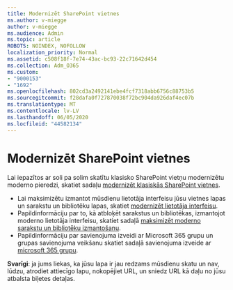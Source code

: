 ```yaml
---
title: Modernizēt SharePoint vietnes
ms.author: v-miegge
author: v-miegge
ms.audience: Admin
ms.topic: article
ROBOTS: NOINDEX, NOFOLLOW
localization_priority: Normal
ms.assetid: c508f18f-7e74-43ac-bc93-22c71642d454
ms.collection: Adm_O365
ms.custom:
- "9000153"
- "1692"
ms.openlocfilehash: 802cd3a2492141ebe4fcf7318abb6756c88753b5
ms.sourcegitcommit: f28dafa0f727870038f72bc904da926daf4ec07b
ms.translationtype: MT
ms.contentlocale: lv-LV
ms.lasthandoff: 06/05/2020
ms.locfileid: "44582134"
---
```

# <a name="modernize-your-sharepoint-sites"></a>Modernizēt SharePoint vietnes

Lai iepazītos ar soli pa solim skatītu klasisko SharePoint vietņu modernizētu moderno pieredzi, skatiet sadaļu [modernizēt klasiskās SharePoint vietnes](https://docs.microsoft.com/sharepoint/dev/transform/modernize-classic-sites).

* Lai maksimizētu izmantot mūsdienu lietotāja interfeisu jūsu vietnes lapas un sarakstu un bibliotēku lapas, skatiet [modernizēt lietotāja interfeisu](https://docs.microsoft.com/sharepoint/dev/transform/modernize-userinterface).
* Papildinformāciju par to, kā atbloķēt sarakstus un bibliotēkas, izmantojot moderno lietotāja interfeisu, skatiet sadaļā [maksimizēt moderno sarakstu un bibliotēku izmantošanu](https://docs.microsoft.com/sharepoint/dev/transform/modernize-userinterface-lists-and-libraries).
* Papildinformāciju par savienojuma izveidi ar Microsoft 365 grupu un grupas savienojuma veikšanu skatiet sadaļā savienojuma izveide ar [microsoft 365 grupu](https://docs.microsoft.com/sharepoint/dev/transform/modernize-connect-to-office365-group).

**Svarīgi**: ja jums liekas, ka jūsu lapa ir jau redzams mūsdienu skatu un nav, lūdzu, atrodiet attiecīgo lapu, nokopējiet URL, un sniedz URL kā daļu no jūsu atbalsta biļetes detaļas.
